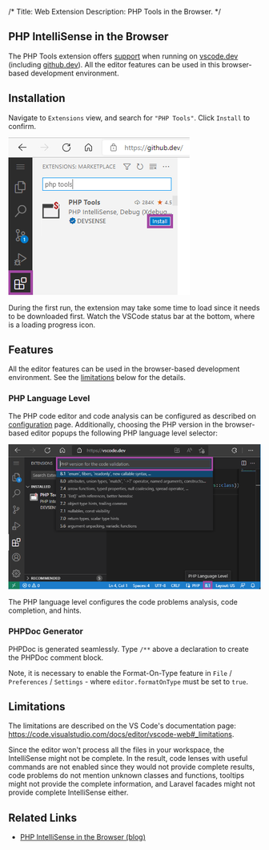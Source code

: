/*
Title: Web Extension
Description: PHP Tools in the Browser.
*/

## PHP IntelliSense in the Browser

The PHP Tools extension offers [support](https://blog.devsense.com/2022/php-intellisense-web) when running on [vscode.dev](https://vscode.dev) (including [github.dev](https://github.dev)). All the editor features can be used in this browser-based development environment.

## Installation

Navigate to `Extensions` view, and search for `"PHP Tools"`. Click `Install` to confirm.

![installing php tools in vscode web](../imgs/vscode-web-install.png)

During the first run, the extension may take some time to load since it needs to be downloaded first. Watch the VSCode status bar at the bottom, where is a loading progress icon.

## Features

All the editor features can be used in the browser-based development environment. See the [limitations](#limitations) below for the details.

### PHP Language Level

The PHP code editor and code analysis can be configured as described on [configuration](../configuration) page. Additionally, choosing the PHP version in the browser-based editor popups the following PHP language level selector:

![PHP Language Level](../imgs/phptools-web-language-level.png)

The PHP language level configures the code problems analysis, code completion, and hints.

### PHPDoc Generator

PHPDoc is generated seamlessly. Type `/**` above a declaration to create the PHPDoc comment block.

Note, it is necessary to enable the Format-On-Type feature in `File` / `Preferences` / `Settings` - where `editor.formatOnType` must be set to `true`.

## Limitations

The limitations are described on the VS Code's documentation page: https://code.visualstudio.com/docs/editor/vscode-web#_limitations.

Since the editor won't process all the files in your workspace, the IntelliSense might not be complete. In the result, code lenses with useful commands are not enabled since they would not provide complete results, code problems do not mention unknown classes and functions, tooltips might not provide the complete information, and Laravel facades might not provide complete IntelliSense either.

## Related Links

- [PHP IntelliSense in the Browser (blog)](https://blog.devsense.com/2022/php-intellisense-web)

